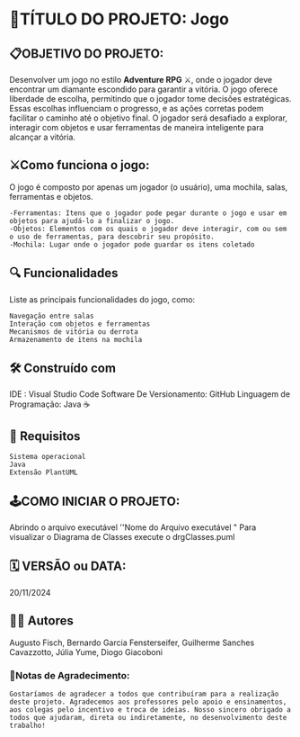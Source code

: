 # 💎TÍTULO DO PROJETO: Jogo

## 📋OBJETIVO DO PROJETO:

Desenvolver um jogo no estilo **Adventure RPG** ⚔️, onde o jogador deve encontrar um diamante escondido para garantir a vitória. O jogo oferece liberdade de escolha, permitindo que o jogador tome decisões estratégicas. Essas escolhas influenciam o progresso, e as ações corretas podem facilitar o caminho até o objetivo final. O jogador será desafiado a explorar, interagir com objetos e usar ferramentas de maneira inteligente para alcançar a vitória.

## ⚔️Como funciona o jogo:

O jogo é composto por apenas um jogador (o usuário), uma mochila, salas, ferramentas e objetos.

    -Ferramentas: Itens que o jogador pode pegar durante o jogo e usar em objetos para ajudá-lo a finalizar o jogo.
    -Objetos: Elementos com os quais o jogador deve interagir, com ou sem o uso de ferramentas, para descobrir seu propósito.
    -Mochila: Lugar onde o jogador pode guardar os itens coletado

## 🔍 Funcionalidades

Liste as principais funcionalidades do jogo, como:

    Navegação entre salas
    Interação com objetos e ferramentas
    Mecanismos de vitória ou derrota
    Armazenamento de itens na mochila

## 🛠️ Construído com

IDE : Visual Studio Code
Software De Versionamento: GitHub
Linguagem de Programação: Java ☕

## 📑 Requisitos

    Sistema operacional
    Java
    Extensão PlantUML

## 🕹️COMO INICIAR O PROJETO:

Abrindo o arquivo executável ''Nome do Arquivo executável "
Para visualizar o Diagrama de Classes execute o drgClasses.puml

## 🗓️ VERSÃO ou DATA:

20/11/2024

## 🧑‍💻 Autores

Augusto Fisch, Bernardo Garcia Fensterseifer, Guilherme Sanches Cavazzotto, Júlia Yume, Diogo Giacoboni

### 🤗Notas de Agradecimento:

    Gostaríamos de agradecer a todos que contribuíram para a realização deste projeto. Agradecemos aos professores pelo apoio e ensinamentos, aos colegas pelo incentivo e troca de ideias. Nosso sincero obrigado a todos que ajudaram, direta ou indiretamente, no desenvolvimento deste trabalho!
